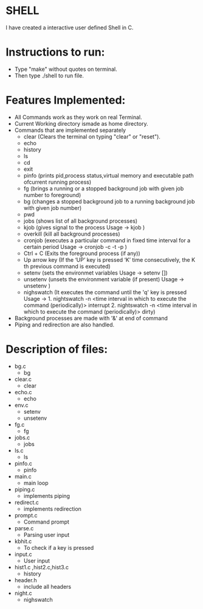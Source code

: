 # SHELL

I have created a interactive user defined Shell in C.

# Instructions to run:
- Type "make" without quotes on terminal.
- Then type ./shell to run file.


# Features Implemented:

- All Commands work as they work on real Terminal.
- Current Working directory ismade as home directory.
- Commands that are implemented separately
	- clear (Clears the terminal on typing "clear" or "reset").
	- echo 
	- history 
	- ls
	- cd
	- exit
    - pinfo (prints pid,process status,virtual memory and executable path ofcurrent running process)
    - fg (brings a running or a stopped background job with given job
number to foreground)
    - bg (changes a stopped background job to a running background
job with given job number)
    - pwd 
    - jobs (shows list of all background processes)
    - kjob (gives signal to the process 
      Usage ->  kjob <job number> <signal>)
    - overkill  (kill all background processes)
    - cronjob (executes a particular command in fixed
time interval for a certain period
	Usage -> cronjob -c <command name> -t <time interval> -p <time period> )
    - Ctrl + C (Exits the foreground process (if any))
    - Up arrow key (If the ‘UP’ key is pressed ‘K’ time consecutively, the K​ th ​previous command is executed)
    - setenv (sets the environmet variables
    Usage -> setenv <environment vriable> [<value>])
    - unsetenv (unsets the environment variable (if present)
    Usage -> unsetenv <environment variable>)
    - nighswatch (It executes the command until the 'q'
key is pressed
	Usage -> 1. nightswatch -n <time interval in which to execute the command (periodically)> interrupt
		 2. nightswatch -n <time interval in which to execute the command (periodically)> dirty)
- Background processes are made with '&' at end of command
- Piping and redirection are also handled.

# Description of files:
- bg.c
	- bg
- clear.c
	- clear
- echo.c
 	- echo
- env.c
 	- setenv
 	- unsetenv
 - fg.c
 	- fg
 - jobs.c
 	- jobs
 - ls.c
 	- ls
 - pinfo.c
 	- pinfo
 - main.c
 	- main loop
 - piping.c
 	- implements piping
 - redirect.c
 	- implements redirection
 - prompt.c
 	- Command prompt
 - parse.c
 	- Parsing user input
 - kbhit.c
 	- To check if a key is pressed
 - input.c
 	- User input
 - hist1.c ,hist2.c,hist3.c
 	- history
 - header.h
 	- include all headers
 - night.c
 	- nighswatch 
